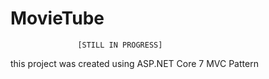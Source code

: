 # MovieTube
                   [STILL IN PROGRESS]
this project was created using ASP.NET Core 7 MVC Pattern
